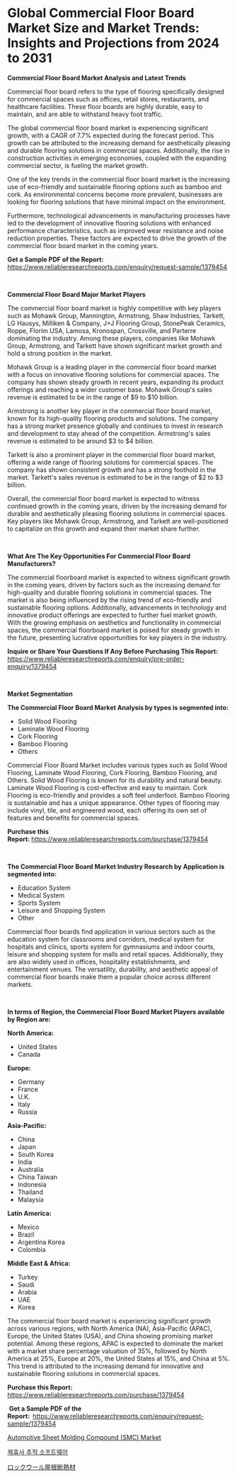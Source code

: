 <p><h1>Global Commercial Floor Board Market Size and Market Trends: Insights and Projections from 2024 to 2031</h1></p><p><strong>Commercial Floor Board Market Analysis and Latest Trends</strong></p>
<p><p>Commercial floor board refers to the type of flooring specifically designed for commercial spaces such as offices, retail stores, restaurants, and healthcare facilities. These floor boards are highly durable, easy to maintain, and are able to withstand heavy foot traffic.</p><p>The global commercial floor board market is experiencing significant growth, with a CAGR of 7.7% expected during the forecast period. This growth can be attributed to the increasing demand for aesthetically pleasing and durable flooring solutions in commercial spaces. Additionally, the rise in construction activities in emerging economies, coupled with the expanding commercial sector, is fueling the market growth.</p><p>One of the key trends in the commercial floor board market is the increasing use of eco-friendly and sustainable flooring options such as bamboo and cork. As environmental concerns become more prevalent, businesses are looking for flooring solutions that have minimal impact on the environment.</p><p>Furthermore, technological advancements in manufacturing processes have led to the development of innovative flooring solutions with enhanced performance characteristics, such as improved wear resistance and noise reduction properties. These factors are expected to drive the growth of the commercial floor board market in the coming years.</p></p>
<p><strong>Get a Sample PDF of the Report:&nbsp;</strong> <a href="https://www.reliableresearchreports.com/enquiry/request-sample/1379454">https://www.reliableresearchreports.com/enquiry/request-sample/1379454</a></p>
<p>&nbsp;</p>
<p><strong>Commercial Floor Board Major Market Players</strong></p>
<p><p>The commercial floor board market is highly competitive with key players such as Mohawk Group, Mannington, Armstrong, Shaw Industries, Tarkett, LG Hausys, Milliken & Company, J+J Flooring Group, StonePeak Ceramics, Roppe, Florim USA, Lamosa, Kronospan, Crossville, and Parterre dominating the industry. Among these players, companies like Mohawk Group, Armstrong, and Tarkett have shown significant market growth and hold a strong position in the market.</p><p>Mohawk Group is a leading player in the commercial floor board market with a focus on innovative flooring solutions for commercial spaces. The company has shown steady growth in recent years, expanding its product offerings and reaching a wider customer base. Mohawk Group's sales revenue is estimated to be in the range of $9 to $10 billion.</p><p>Armstrong is another key player in the commercial floor board market, known for its high-quality flooring products and solutions. The company has a strong market presence globally and continues to invest in research and development to stay ahead of the competition. Armstrong's sales revenue is estimated to be around $3 to $4 billion.</p><p>Tarkett is also a prominent player in the commercial floor board market, offering a wide range of flooring solutions for commercial spaces. The company has shown consistent growth and has a strong foothold in the market. Tarkett's sales revenue is estimated to be in the range of $2 to $3 billion.</p><p>Overall, the commercial floor board market is expected to witness continued growth in the coming years, driven by the increasing demand for durable and aesthetically pleasing flooring solutions in commercial spaces. Key players like Mohawk Group, Armstrong, and Tarkett are well-positioned to capitalize on this growth and expand their market share further.</p></p>
<p>&nbsp;</p>
<p><strong>What Are The Key Opportunities For Commercial Floor Board Manufacturers?</strong></p>
<p><p>The commercial floorboard market is expected to witness significant growth in the coming years, driven by factors such as the increasing demand for high-quality and durable flooring solutions in commercial spaces. The market is also being influenced by the rising trend of eco-friendly and sustainable flooring options. Additionally, advancements in technology and innovative product offerings are expected to further fuel market growth. With the growing emphasis on aesthetics and functionality in commercial spaces, the commercial floorboard market is poised for steady growth in the future, presenting lucrative opportunities for key players in the industry.</p></p>
<p><strong>Inquire or Share Your Questions If Any Before Purchasing This Report:</strong> <a href="https://www.reliableresearchreports.com/enquiry/pre-order-enquiry/1379454">https://www.reliableresearchreports.com/enquiry/pre-order-enquiry/1379454</a></p>
<p>&nbsp;</p>
<p><strong>Market Segmentation</strong></p>
<p><strong>The Commercial Floor Board Market Analysis by types is segmented into:</strong></p>
<p><ul><li>Solid Wood Flooring</li><li>Laminate Wood Flooring</li><li>Cork Flooring</li><li>Bamboo Flooring</li><li>Others</li></ul></p>
<p><p>Commercial Floor Board Market includes various types such as Solid Wood Flooring, Laminate Wood Flooring, Cork Flooring, Bamboo Flooring, and Others. Solid Wood Flooring is known for its durability and natural beauty. Laminate Wood Flooring is cost-effective and easy to maintain. Cork Flooring is eco-friendly and provides a soft feel underfoot. Bamboo Flooring is sustainable and has a unique appearance. Other types of flooring may include vinyl, tile, and engineered wood, each offering its own set of features and benefits for commercial spaces.</p></p>
<p><strong>Purchase this Report:&nbsp;</strong><a href="https://www.reliableresearchreports.com/purchase/1379454">https://www.reliableresearchreports.com/purchase/1379454</a></p>
<p>&nbsp;</p>
<p><strong>The Commercial Floor Board Market Industry Research by Application is segmented into:</strong></p>
<p><ul><li>Education System</li><li>Medical System</li><li>Sports System</li><li>Leisure and Shopping System</li><li>Other</li></ul></p>
<p><p>Commercial floor boards find application in various sectors such as the education system for classrooms and corridors, medical system for hospitals and clinics, sports system for gymnasiums and indoor courts, leisure and shopping system for malls and retail spaces. Additionally, they are also widely used in offices, hospitality establishments, and entertainment venues. The versatility, durability, and aesthetic appeal of commercial floor boards make them a popular choice across different markets.</p></p>
<p>&nbsp;</p>
<p><strong>In terms of Region, the Commercial Floor Board Market Players available by Region are:</strong></p>
<p>
    <p> <strong> North America: </strong>
        <ul>
            <li>United States</li>
            <li>Canada</li>
        </ul>
        </p> 
    <p> <strong> Europe: </strong>
        <ul>
            <li>Germany</li>
            <li>France</li>
            <li>U.K.</li>
            <li>Italy</li>
            <li>Russia</li>
        </ul>
        </p> 
    <p> <strong> Asia-Pacific: </strong>
        <ul>
            <li>China</li>
            <li>Japan</li>
            <li>South Korea</li>
            <li>India</li>
            <li>Australia</li>
            <li>China Taiwan</li>
            <li>Indonesia</li>
            <li>Thailand</li>
            <li>Malaysia</li>
        </ul>
        </p> 
    <p> <strong> Latin America: </strong>
        <ul>
            <li>Mexico</li>
            <li>Brazil</li>
            <li>Argentina Korea</li>
            <li>Colombia</li>
        </ul>
        </p> 
    <p> <strong> Middle East & Africa: </strong>
        <ul>
            <li>Turkey</li>
            <li>Saudi</li>
            <li>Arabia</li>
            <li>UAE</li>
            <li>Korea</li>
        </ul>
    </p>
    </p>
<p><p>The commercial floor board market is experiencing significant growth across various regions, with North America (NA), Asia-Pacific (APAC), Europe, the United States (USA), and China showing promising market potential. Among these regions, APAC is expected to dominate the market with a market share percentage valuation of 35%, followed by North America at 25%, Europe at 20%, the United States at 15%, and China at 5%. This trend is attributed to the increasing demand for innovative and sustainable flooring solutions in commercial spaces.</p></p>
<p><strong>Purchase this Report: </strong><a href="https://www.reliableresearchreports.com/purchase/1379454">https://www.reliableresearchreports.com/purchase/1379454</a></p>
<p>&nbsp;<strong>Get a Sample PDF of the Report:&nbsp;&nbsp;</strong><a href="https://www.reliableresearchreports.com/enquiry/request-sample/1379454">https://www.reliableresearchreports.com/enquiry/request-sample/1379454</a></p>
<p><strong></strong></p>
<p><p><a href="https://eight-handstand-8fb.notion.site/Automotive-Sheet-Molding-Compound-SMC-Market-Research-Report-Provides-Critical-Insights-that-can-h-8eea1ffb80c34e329f017c9de837f2e3">Automotive Sheet Molding Compound (SMC) Market</a></p><p><a href="https://github.com/vs2869dizt0/Market-Research-Report-List-1/blob/main/84622686084.md">제휴사 추적 소프트웨어</a></p><p><a href="https://github.com/mreklxf44233/Market-Research-Report-List-1/blob/main/82867697289.md">ロックウール屋根断熱材</a></p></p>